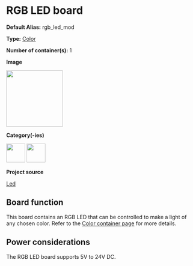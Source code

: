 # RGB LED board

<div className="cust_sheet" markdown="1">
<p className="cust_sheet-title" markdown="1"><strong>Default Alias:</strong> rgb_led_mod</p>
<p className="cust_sheet-title" markdown="1"><strong>Type:</strong> <a href="../../software/containers_list/color.md">Color</a></p>
<p className="cust_sheet-title" markdown="1"><strong>Number of container(s):</strong> 1</p>
<p className="cust_sheet-title" markdown="1"><strong>Image</strong></p>
<p className="cust_indent" markdown="1"><img height="150" src="/img/rgb-led-container.png" alt="" /></p>
<p className="cust_sheet-title" markdown="1"><strong>Category(-ies)</strong></p>
<p className="cust_indent" markdown="1">
<img height="50" src="/img/sticker-interface.png" title="Interface" alt="" />
<img height="50" src="/img/sticker-actuation.png" title="Actuation" alt="" />
</p>
<p className="cust_sheet-title" markdown="1"><strong>Project source </strong></p>
<a className="github-button" data-size="large" aria-label="Star Luos-io/Luos on GitHub" href="https://github.com/Luos-io/Examples/blob/master/Projects/l0/Led" target="_blank">Led</a>
</div>

## Board function

This board contains an RGB LED that can be controlled to make a light of any chosen color.
Refer to the [Color container page](../../software/containers_list/color.md) for more details.

## Power considerations

The RGB LED board supports 5V to 24V DC.

